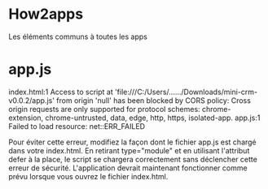# How2apps
Les éléments communs à toutes les apps

# app.js
index.html:1  Access to script at 'file:///C:/Users/....../Downloads/mini-crm-v0.0.2/app.js' from origin 'null' has been blocked by CORS policy: Cross origin requests are only supported for protocol schemes: chrome-extension, chrome-untrusted, data, edge, http, https, isolated-app.
app.js:1   Failed to load resource: net::ERR_FAILED

Pour éviter cette erreur, modifiez la façon dont le fichier app.js est chargé dans votre index.html. En retirant type="module" et en utilisant l'attribut defer à la place, le script se chargera correctement sans déclencher cette erreur de sécurité. L'application devrait maintenant fonctionner comme prévu lorsque vous ouvrez le fichier index.html.


